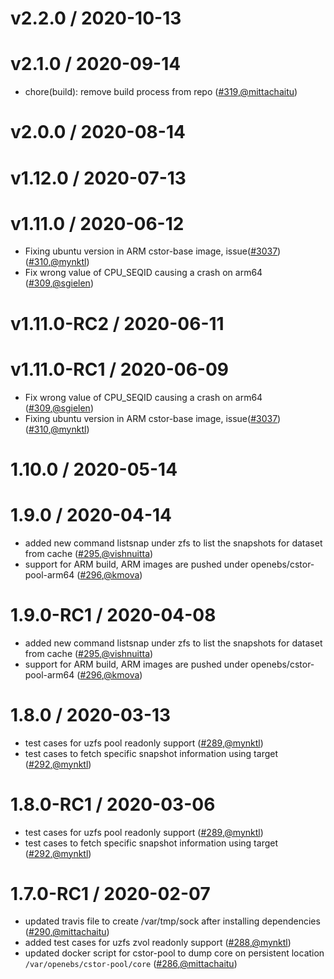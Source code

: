 v2.2.0 / 2020-10-13
========================


v2.1.0 / 2020-09-14
========================
* chore(build): remove build process from repo ([#319](https://github.com/openebs/cstor/pull/319),[@mittachaitu](https://github.com/mittachaitu))


v2.0.0 / 2020-08-14
========================


v1.12.0 / 2020-07-13
========================


v1.11.0 / 2020-06-12
========================
* Fixing ubuntu version in ARM cstor-base image, issue([#3037](https://github.com/openebs/openebs/issues/3037)) ([#310](https://github.com/openebs/cstor/pull/310),[@mynktl](https://github.com/mynktl))
* Fix wrong value of CPU_SEQID causing a crash on arm64 ([#309](https://github.com/openebs/cstor/pull/309),[@sgielen](https://github.com/sgielen))


v1.11.0-RC2 / 2020-06-11
========================


v1.11.0-RC1 / 2020-06-09
========================
* Fix wrong value of CPU_SEQID causing a crash on arm64 ([#309](https://github.com/openebs/cstor/pull/309),[@sgielen](https://github.com/sgielen))
* Fixing ubuntu version in ARM cstor-base image, issue([#3037](https://github.com/openebs/openebs/issues/3037))([#310](https://github.com/openebs/cstor/pull/310),[@mynktl](https://github.com/mynktl))


1.10.0 / 2020-05-14
========================


1.9.0 / 2020-04-14
========================
* added new command listsnap under zfs to list the snapshots for dataset from cache ([#295](https://github.com/openebs/cstor/pull/295),[@vishnuitta](https://github.com/vishnuitta))
* support for ARM build, ARM images are pushed under openebs/cstor-pool-arm64 ([#296](https://github.com/openebs/cstor/pull/296),[@kmova](https://github.com/kmova))


1.9.0-RC1 / 2020-04-08
========================
* added new command listsnap under zfs to list the snapshots for dataset from cache ([#295](https://github.com/openebs/cstor/pull/295),[@vishnuitta](https://github.com/vishnuitta))
* support for ARM build, ARM images are pushed under openebs/cstor-pool-arm64 ([#296](https://github.com/openebs/cstor/pull/296),[@kmova](https://github.com/kmova))


1.8.0 / 2020-03-13
========================
* test cases for uzfs pool readonly support ([#289](https://github.com/openebs/cstor/pull/289),[@mynktl](https://github.com/mynktl))
* test cases to fetch specific snapshot information using target ([#292](https://github.com/openebs/cstor/pull/292),[@mynktl](https://github.com/mynktl))


1.8.0-RC1 / 2020-03-06
========================
* test cases for uzfs pool readonly support ([#289](https://github.com/openebs/cstor/pull/289),[@mynktl](https://github.com/mynktl))
* test cases to fetch specific snapshot information using target ([#292](https://github.com/openebs/cstor/pull/292),[@mynktl](https://github.com/mynktl))


1.7.0-RC1 / 2020-02-07
========================
* updated travis file to create /var/tmp/sock after installing dependencies ([#290](https://github.com/openebs/cstor/pull/290),[@mittachaitu](https://github.com/mittachaitu))
* added test cases for uzfs zvol readonly support ([#288](https://github.com/openebs/cstor/pull/288),[@mynktl](https://github.com/mynktl))
* updated docker script for cstor-pool to dump core on persistent location `/var/openebs/cstor-pool/core` ([#286](https://github.com/openebs/cstor/pull/286),[@mittachaitu](https://github.com/mittachaitu))

